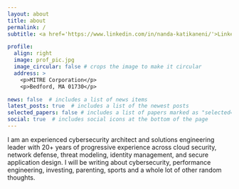 ```yaml
---
layout: about
title: about
permalink: /
subtitle: <a href='https://www.linkedin.com/in/nanda-katikaneni/'>LinkedIn</a>. nkatikaneni@gmail.com

profile:
  align: right
  image: prof_pic.jpg
  image_circular: false # crops the image to make it circular
  address: >
    <p>MITRE Corporation</p>
    <p>Bedford, MA 01730</p>

news: false  # includes a list of news items
latest_posts: true  # includes a list of the newest posts
selected_papers: false # includes a list of papers marked as "selected={true}"
social: true  # includes social icons at the bottom of the page
---
```


I am an experienced cybersecurity architect and solutions engineering leader with 20+ years of progressive experience across cloud security, network defense, threat modeling, identity management, and secure application design. I will be writing about cybersecurity, performance engineering, investing, parenting, sports and a whole lot of other random thoughts. 
